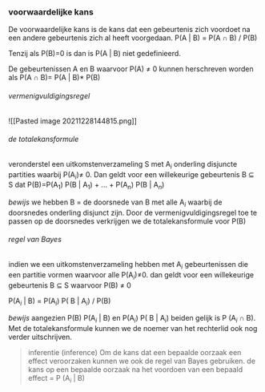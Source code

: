 ### voorwaardelijke kans
De voorwaardelijke kans is de kans dat een gebeurtenis zich voordoet na een andere gebeurtenis zich al heeft voorgedaan.
P(A | B) = P(A ∩ B) / P(B)

Tenzij als P(B)=0 is dan is P(A | B) niet gedefinieerd.

De gebeurtenissen A en B waarvoor P(A) ≠ 0 kunnen herschreven worden als 
P(A ∩ B)= P(A | B)\* P(B)

###### vermenigvuldigingsregel
![[Pasted image 20211228144815.png]]

###### de totalekansformule
veronderstel een uitkomstenverzameling S met A$_i$ onderling disjuncte partities waarbij P(A$_i$)≠ 0. Dan geldt voor een willekeurige gebeurtenis B ⊆ S dat 
P(B)=P(A$_1$) P(B | A$_1$) + ... + P(A$_n$) P(B | A$_n$)

*bewijs*
we hebben B = de doorsnede van B met alle A$_i$ waarbij de doorsnedes onderling disjunct zijn. Door de vermenigvuldigingsregel toe te passen op de doorsnedes verkrijgen we de totalekansformule voor P(B)

###### regel van Bayes
indien we een uitkomstenverzameling hebben met A$_i$ gebeurtenissen die een partitie vormen waarvoor alle P(A$_i$)≠0. dan geldt voor een willekeurige gebeurtenis B ⊆ S waarvoor P(B) ≠ 0

P(A$_i$ | B) = P(A$_i$) P( B | A$_i$) / P(B)

*bewijs*
aangezien P(B) P(A$_i$ | B) en P(A$_i$) P( B | A$_i$) beiden gelijk is P (A$_i$ ∩ B). Met de totalekansformule kunnen we de noemer van het rechterlid ook nog verder uitschrijven.

 >inferentie (inference)
 >Om de kans dat een bepaalde oorzaak een effect veroorzaken kunnen we ook de regel van Bayes gebruiken. de kans op een bepaalde oorzaak na het voordoen van een bepaald effect = P (A$_i$ | B)

